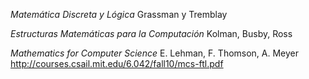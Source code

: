 *Matemática Discreta y Lógica*
Grassman y Tremblay

*Estructuras Matemáticas para la Computación*
Kolman, Busby, Ross

*Mathematics for Computer Science*
E. Lehman, F. Thomson, A. Meyer
http://courses.csail.mit.edu/6.042/fall10/mcs-ftl.pdf
